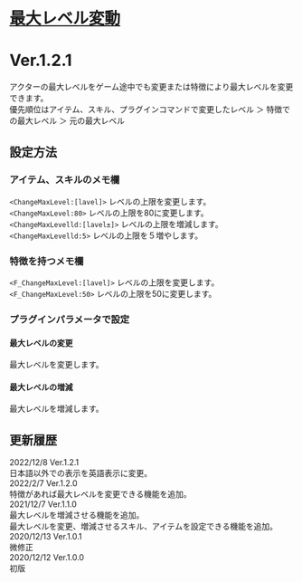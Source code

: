# [最大レベル変動](https://raw.githubusercontent.com/nuun888/MZ/master/NUUN_ChangeMaxLevel.js)
# Ver.1.2.1

アクターの最大レベルをゲーム途中でも変更または特徴により最大レベルを変更できます。  
優先順位はアイテム、スキル、プラグインコマンドで変更したレベル ＞ 特徴での最大レベル ＞ 元の最大レベル  

## 設定方法
### アイテム、スキルのメモ欄  
`<ChangeMaxLevel:[lavel]>` レベルの上限を変更します。  
`<ChangeMaxLevel:80>` レベルの上限を80に変更します。  
`<ChangeMaxLevelld:[lavel±]>` レベルの上限を増減します。  
`<ChangeMaxLevelld:5>` レベルの上限を５増やします。  

### 特徴を持つメモ欄
`<F_ChangeMaxLevel:[lavel]>` レベルの上限を変更します。  
`<F_ChangeMaxLevel:50>` レベルの上限を50に変更します。  

### プラグインパラメータで設定
#### 最大レベルの変更
最大レベルを変更します。
#### 最大レベルの増減
最大レベルを増減します。

## 更新履歴
2022/12/8 Ver.1.2.1  
日本語以外での表示を英語表示に変更。  
2022/2/7 Ver.1.2.0  
特徴があれば最大レベルを変更できる機能を追加。  
2021/12/7 Ver.1.1.0  
最大レベルを増減させる機能を追加。  
最大レベルを変更、増減させるスキル、アイテムを設定できる機能を追加。  
2020/12/13 Ver.1.0.1  
微修正  
2020/12/12 Ver.1.0.0  
初版  
